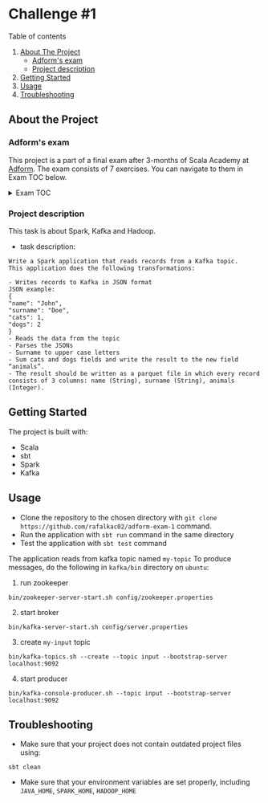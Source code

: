 # Challenge #1

Table of contents
1. [About The Project](#about-the-project)
    - [Adform's exam](#adforms-exam)
    - [Project description](#project-description)
2. [Getting Started](#getting-started)
3. [Usage](#usage)
4. [Troubleshooting](#troubleshooting)


## About the Project

### Adform's exam
This project is a part of a final exam after 3-months of Scala Academy at [Adform](https://site.adform.com/). The exam consists of 7 exercises. You can navigate to them in Exam TOC below.

<details>
  <summary>Exam TOC</summary>

1. [Challenge #1](https://github.com/rafalkac02/adform-exam-1)
2. [Challenge #2](https://github.com/rafalkac02/adform-exam-2)
3. [Challenge #3](https://github.com/rafalkac02/adform-exam-3)
4. [Challenge #4](https://github.com/rafalkac02/adform-exam-4)
5. [Challenge #5](https://github.com/rafalkac02/adform-exam-5)
6. [Challenge #6](https://github.com/rafalkac02/adform-exam-6)
7. [Challenge #7](https://github.com/rafalkac02/adform-exam-7)
</details>

### Project description
This task is about Spark, Kafka and Hadoop.

- task description:

```text
Write a Spark application that reads records from a Kafka topic.
This application does the following transformations:

- Writes records to Kafka in JSON format
JSON example:
{
"name": "John",
"surname": "Doe",
"cats": 1,
"dogs": 2
}
- Reads the data from the topic
- Parses the JSONs
- Surname to upper case letters
- Sum cats and dogs fields and write the result to the new field “animals”.
- The result should be written as a parquet file in which every record consists of 3 columns: name (String), surname (String), animals (Integer).

```

## Getting Started
The project is built with:
- Scala
- sbt
- Spark
- Kafka

## Usage
- Clone the repository to the chosen directory with `git clone https://github.com/rafalkac02/adform-exam-1` command.
- Run the application with `sbt run` command in the same directory
- Test the application with `sbt test` command

The application reads from kafka topic named `my-topic` 
To produce messages, do the following in `kafka/bin` directory on `ubuntu`:
1. run zookeeper
```     
bin/zookeeper-server-start.sh config/zookeeper.properties
```
2. start broker
```
bin/kafka-server-start.sh config/server.properties
```
3. create `my-input` topic
```
bin/kafka-topics.sh --create --topic input --bootstrap-server localhost:9092
```
4. start producer
```
bin/kafka-console-producer.sh --topic input --bootstrap-server localhost:9092
```


## Troubleshooting
- Make sure that your project does not contain outdated project files using:
```
sbt clean
```
- Make sure that your environment variables are set properly, including `JAVA_HOME`, `SPARK_HOME`, `HADOOP_HOME`
